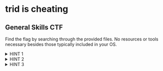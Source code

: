 <h1>trid is cheating</h1>
<h2>General Skills CTF</h2>
<p>Find the flag by searching through the provided files. No resources or tools necessary besides those typically included in your OS.</p>

<details>
<summary>HINT 1</summary>
  You don't need to modify any of the files besides changing their extension.
</details>

<details>
<summary>HINT 2</summary>
  Try opening the files in a text editor.
</details>

<details>
<summary>HINT 3</summary>
  Fun fact: a lot of photo viewers will actually be fine opening an image with an incorrect extension. It just has to be some kind of image.
</details>
